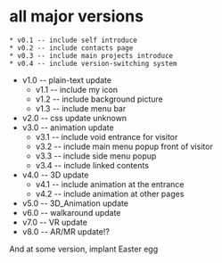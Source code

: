 # all major versions

    * v0.1 -- include self introduce
    * v0.2 -- include contacts page
    * v0.3 -- include main projects introduce
    * v0.4 -- include version-switching system
  * v1.0 -- plain-text update
    * v1.1 -- include my icon
    * v1.2 -- include background picture
    * v1.3 -- include menu bar
  * v2.0 -- css update
    unknown
  * v3.0 -- animation update
    * v3.1 -- include void entrance for visitor
    * v3.2 -- include main menu popup front of visitor
    * v3.3 -- include side menu popup
    * v3.4 -- include linked contents
  * v4.0 -- 3D update
    * v4.1 -- include animation at the entrance
    * v4.2 -- include animation at other pages
  * v5.0 -- 3D_Animation update
  * v6.0 -- walkaround update
  * v7.0 -- VR update
  * v8.0 -- AR/MR update!?
    






And at some version, implant Easter egg